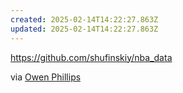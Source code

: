 ```yaml
---
created: 2025-02-14T14:22:27.863Z
updated: 2025-02-14T14:22:27.863Z
---
```

https://github.com/shufinskiy/nba_data

via [Owen Phillips](https://thef5.substack.com/p/how-to-use-duckdb-to-analyze-nba)
